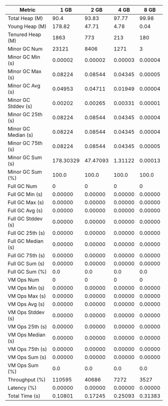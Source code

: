 | Metric | 1 GB | 2 GB | 4 GB | 8 GB |
|------|----|----|----|----|
| Total Heap (M) | 90.4 | 93.83 | 97.77 | 99.98 |
| Young Heap (M) | 178.82 | 47.71 | 4.78 | 0.04 |
| Tenured Heap (M) | 1863 | 773 | 213 | 180 |
| Minor GC Num | 23121 | 8406 | 1271 | 3 |
| Minor GC Min (s) | 0.00002 | 0.00002 | 0.00003 | 0.00004 |
| Minor GC Max (s) | 0.08224 | 0.08544 | 0.04345 | 0.00005 |
| Minor GC Avg (s) | 0.04953 | 0.04711 | 0.01949 | 0.00004 |
| Minor GC Stddev (s) | 0.00202 | 0.00265 | 0.00331 | 0.00001 |
| Minor GC 25th (s) | 0.08224 | 0.08544 | 0.04345 | 0.00004 |
| Minor GC Median (s) | 0.08224 | 0.08544 | 0.04345 | 0.00004 |
| Minor GC 75th (s) | 0.08224 | 0.08544 | 0.04345 | 0.00005 |
| Minor GC Sum (s) | 178.30329 | 47.47093 | 1.31122 | 0.00013 |
| Minor GC Sum (%) | 100.0 | 100.0 | 100.0 | 100.0 |
| Full GC Num | 0 | 0 | 0 | 0 |
| Full GC Min (s) | 0.00000 | 0.00000 | 0.00000 | 0.00000 |
| Full GC Max (s) | 0.00000 | 0.00000 | 0.00000 | 0.00000 |
| Full GC Avg (s) | 0.00000 | 0.00000 | 0.00000 | 0.00000 |
| Full GC Stddev (s) | 0.00000 | 0.00000 | 0.00000 | 0.00000 |
| Full GC 25th (s) | 0.00000 | 0.00000 | 0.00000 | 0.00000 |
| Full GC Median (s) | 0.00000 | 0.00000 | 0.00000 | 0.00000 |
| Full GC 75th (s) | 0.00000 | 0.00000 | 0.00000 | 0.00000 |
| Full GC Sum (s) | 0.00000 | 0.00000 | 0.00000 | 0.00000 |
| Full GC Sum (%) | 0.0 | 0.0 | 0.0 | 0.0 |
| VM Ops Num | 0 | 0 | 0 | 0 |
| VM Ops Min (s) | 0.00000 | 0.00000 | 0.00000 | 0.00000 |
| VM Ops Max (s) | 0.00000 | 0.00000 | 0.00000 | 0.00000 |
| VM Ops Avg (s) | 0.00000 | 0.00000 | 0.00000 | 0.00000 |
| VM Ops Stddev (s) | 0.00000 | 0.00000 | 0.00000 | 0.00000 |
| VM Ops 25th (s) | 0.00000 | 0.00000 | 0.00000 | 0.00000 |
| VM Ops Median (s) | 0.00000 | 0.00000 | 0.00000 | 0.00000 |
| VM Ops 75th (s) | 0.00000 | 0.00000 | 0.00000 | 0.00000 |
| VM Ops Sum (s) | 0.00000 | 0.00000 | 0.00000 | 0.00000 |
| VM Ops Sum (%) | 0.0 | 0.0 | 0.0 | 0.0 |
| Throughput (%) | 110595 | 40686 | 7272 | 3527 |
| Latency (%) | 0.00000 | 0.00000 | 0.00000 | 0.00000 |
| Total Time (s) | 0.10801 | 0.17245 | 0.25093 | 0.31383 |
